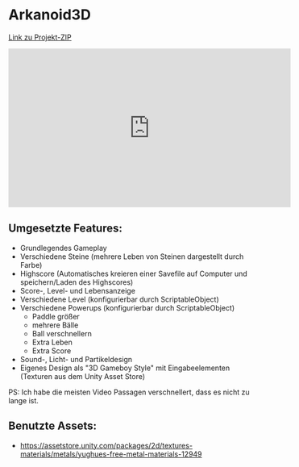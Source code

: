 # Arkanoid3D

[Link zu Projekt-ZIP](https://drive.google.com/file/d/1-5ucMzmmVdBCbbK-GkKPnGF03KW7h-rH/view?usp=drive_link)

<iframe width="560" height="315" src="https://www.youtube.com/embed/xwDGJxF63iw?si=GIZD0EbnACDmHR2v" title="YouTube video player" frameborder="0" allow="accelerometer; autoplay; clipboard-write; encrypted-media; gyroscope; picture-in-picture; web-share" referrerpolicy="strict-origin-when-cross-origin" allowfullscreen></iframe>

## Umgesetzte Features:
- Grundlegendes Gameplay
- Verschiedene Steine (mehrere Leben von Steinen dargestellt durch Farbe)
- Highscore (Automatisches kreieren einer Savefile auf Computer und speichern/Laden des Highscores)
- Score-, Level- und Lebensanzeige
- Verschiedene Level (konfigurierbar durch ScriptableObject)
- Verschiedene Powerups (konfigurierbar durch ScriptableObject)
	- Paddle größer
	- mehrere Bälle
	- Ball verschnellern
	- Extra Leben
	- Extra Score
- Sound-, Licht- und Partikeldesign
- Eigenes Design als "3D Gameboy Style" mit Eingabeelementen (Texturen aus dem Unity Asset Store)

PS: Ich habe die meisten Video Passagen verschnellert, dass es nicht zu lange ist.

## Benutzte Assets:
- <https://assetstore.unity.com/packages/2d/textures-materials/metals/yughues-free-metal-materials-12949>
